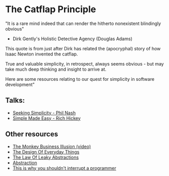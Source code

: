 # The Catflap Principle

"It is a rare mind indeed that can render the hitherto nonexistent blindingly obvious"
- Dirk Gently's Holistic Detective Agency (Douglas Adams)

This quote is from just after Dirk has related the (apocryphal) story of how Isaac Newton invented the catflap.

True and valuable simplicity, in retrospect, always seems obvious - but may take much deep thinking and insight to arrive at.

Here are some resources relating to our quest for simplicity in software development"

## Talks:
* [Seeking Simplicity - Phil Nash](https://www.youtube.com/watch?v=EeviEFkKb6M)
* [Simple Made Easy - Rich Hickey](http://www.infoq.com/presentations/Simple-Made-Easy)

## Other resources
* [The Monkey Business Illusion (video)](https://youtu.be/IGQmdoK_ZfY)
* [The Design Of Everyday Things](http://www.amazon.co.uk/Design-Everyday-Things-revised-expanded/dp/0262525674)
* [The Law Of Leaky Abstractions](http://www.joelonsoftware.com/articles/LeakyAbstractions.html)
* [Abstraction](http://abstrusegoose.com/98)
* [This is why you shouldn't interrupt a programmer](http://heeris.id.au/2013/this-is-why-you-shouldnt-interrupt-a-programmer/)

